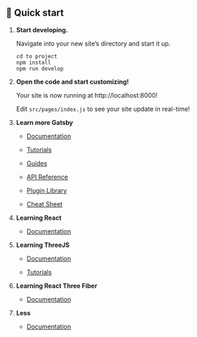 ## 🚀 Quick start


1.  **Start developing.**

    Navigate into your new site’s directory and start it up.

    ```shell
    cd to project
    npm install
    npm run develop
    ```

2.  **Open the code and start customizing!**

    Your site is now running at http://localhost:8000!

    Edit `src/pages/index.js` to see your site update in real-time!

3.  **Learn more Gatsby**

    - [Documentation](https://www.gatsbyjs.com/docs/?utm_source=starter&utm_medium=readme&utm_campaign=minimal-starter)

    - [Tutorials](https://www.gatsbyjs.com/tutorial/?utm_source=starter&utm_medium=readme&utm_campaign=minimal-starter)

    - [Guides](https://www.gatsbyjs.com/tutorial/?utm_source=starter&utm_medium=readme&utm_campaign=minimal-starter)

    - [API Reference](https://www.gatsbyjs.com/docs/api-reference/?utm_source=starter&utm_medium=readme&utm_campaign=minimal-starter)

    - [Plugin Library](https://www.gatsbyjs.com/plugins?utm_source=starter&utm_medium=readme&utm_campaign=minimal-starter)

    - [Cheat Sheet](https://www.gatsbyjs.com/docs/cheat-sheet/?utm_source=starter&utm_medium=readme&utm_campaign=minimal-starter)

4.  **Learning React**

    - [Documentation](https://reactjs.org/docs/getting-started.html)

5.  **Learning ThreeJS**

    - [Documentation](https://threejs.org/)

    - [Tutorials](https://www.youtube.com/watch?v=pUgWfqWZWmM)

6.  **Learning React Three Fiber**

    - [Documentation](https://docs.pmnd.rs/react-three-fiber/getting-started/introduction)

7.  **Less**

    - [Documentation](https://lesscss.org/)
